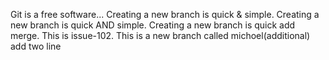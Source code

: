 Git is a free software...
Creating a new branch is quick & simple.
Creating a new branch is quick AND simple.
Creating a new branch is quick add merge.
This is issue-102.
This is a new branch called michoel(additional)
add two line
